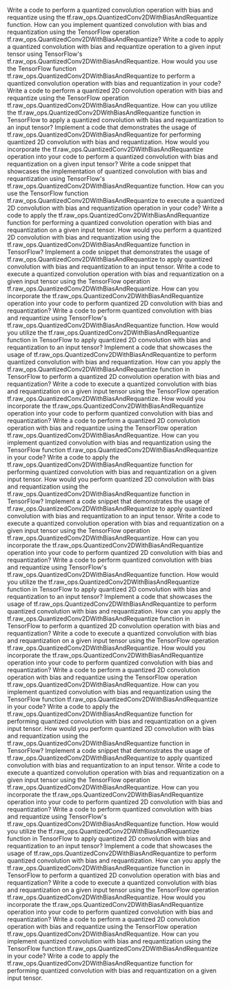 Write a code to perform a quantized convolution operation with bias and requantize using the tf.raw_ops.QuantizedConv2DWithBiasAndRequantize function.
How can you implement quantized convolution with bias and requantization using the TensorFlow operation tf.raw_ops.QuantizedConv2DWithBiasAndRequantize?
Write a code to apply a quantized convolution with bias and requantize operation to a given input tensor using TensorFlow's tf.raw_ops.QuantizedConv2DWithBiasAndRequantize.
How would you use the TensorFlow function tf.raw_ops.QuantizedConv2DWithBiasAndRequantize to perform a quantized convolution operation with bias and requantization in your code?
Write a code to perform a quantized 2D convolution operation with bias and requantize using the TensorFlow operation tf.raw_ops.QuantizedConv2DWithBiasAndRequantize.
How can you utilize the tf.raw_ops.QuantizedConv2DWithBiasAndRequantize function in TensorFlow to apply a quantized convolution with bias and requantization to an input tensor?
Implement a code that demonstrates the usage of tf.raw_ops.QuantizedConv2DWithBiasAndRequantize for performing quantized 2D convolution with bias and requantization.
How would you incorporate the tf.raw_ops.QuantizedConv2DWithBiasAndRequantize operation into your code to perform a quantized convolution with bias and requantization on a given input tensor?
Write a code snippet that showcases the implementation of quantized convolution with bias and requantization using TensorFlow's tf.raw_ops.QuantizedConv2DWithBiasAndRequantize function.
How can you use the TensorFlow function tf.raw_ops.QuantizedConv2DWithBiasAndRequantize to execute a quantized 2D convolution with bias and requantization operation in your code?
Write a code to apply the tf.raw_ops.QuantizedConv2DWithBiasAndRequantize function for performing a quantized convolution operation with bias and requantization on a given input tensor.
How would you perform a quantized 2D convolution with bias and requantization using the tf.raw_ops.QuantizedConv2DWithBiasAndRequantize function in TensorFlow?
Implement a code snippet that demonstrates the usage of tf.raw_ops.QuantizedConv2DWithBiasAndRequantize to apply quantized convolution with bias and requantization to an input tensor.
Write a code to execute a quantized convolution operation with bias and requantization on a given input tensor using the TensorFlow operation tf.raw_ops.QuantizedConv2DWithBiasAndRequantize.
How can you incorporate the tf.raw_ops.QuantizedConv2DWithBiasAndRequantize operation into your code to perform quantized 2D convolution with bias and requantization?
Write a code to perform quantized convolution with bias and requantize using TensorFlow's tf.raw_ops.QuantizedConv2DWithBiasAndRequantize function.
How would you utilize the tf.raw_ops.QuantizedConv2DWithBiasAndRequantize function in TensorFlow to apply quantized 2D convolution with bias and requantization to an input tensor?
Implement a code that showcases the usage of tf.raw_ops.QuantizedConv2DWithBiasAndRequantize to perform quantized convolution with bias and requantization.
How can you apply the tf.raw_ops.QuantizedConv2DWithBiasAndRequantize function in TensorFlow to perform a quantized 2D convolution operation with bias and requantization?
Write a code to execute a quantized convolution with bias and requantization on a given input tensor using the TensorFlow operation tf.raw_ops.QuantizedConv2DWithBiasAndRequantize.
How would you incorporate the tf.raw_ops.QuantizedConv2DWithBiasAndRequantize operation into your code to perform quantized convolution with bias and requantization?
Write a code to perform a quantized 2D convolution operation with bias and requantize using the TensorFlow operation tf.raw_ops.QuantizedConv2DWithBiasAndRequantize.
How can you implement quantized convolution with bias and requantization using the TensorFlow function tf.raw_ops.QuantizedConv2DWithBiasAndRequantize in your code?
Write a code to apply the tf.raw_ops.QuantizedConv2DWithBiasAndRequantize function for performing quantized convolution with bias and requantization on a given input tensor.
How would you perform quantized 2D convolution with bias and requantization using the tf.raw_ops.QuantizedConv2DWithBiasAndRequantize function in TensorFlow?
Implement a code snippet that demonstrates the usage of tf.raw_ops.QuantizedConv2DWithBiasAndRequantize to apply quantized convolution with bias and requantization to an input tensor.
Write a code to execute a quantized convolution operation with bias and requantization on a given input tensor using the TensorFlow operation tf.raw_ops.QuantizedConv2DWithBiasAndRequantize.
How can you incorporate the tf.raw_ops.QuantizedConv2DWithBiasAndRequantize operation into your code to perform quantized 2D convolution with bias and requantization?
Write a code to perform quantized convolution with bias and requantize using TensorFlow's tf.raw_ops.QuantizedConv2DWithBiasAndRequantize function.
How would you utilize the tf.raw_ops.QuantizedConv2DWithBiasAndRequantize function in TensorFlow to apply quantized 2D convolution with bias and requantization to an input tensor?
Implement a code that showcases the usage of tf.raw_ops.QuantizedConv2DWithBiasAndRequantize to perform quantized convolution with bias and requantization.
How can you apply the tf.raw_ops.QuantizedConv2DWithBiasAndRequantize function in TensorFlow to perform a quantized 2D convolution operation with bias and requantization?
Write a code to execute a quantized convolution with bias and requantization on a given input tensor using the TensorFlow operation tf.raw_ops.QuantizedConv2DWithBiasAndRequantize.
How would you incorporate the tf.raw_ops.QuantizedConv2DWithBiasAndRequantize operation into your code to perform quantized convolution with bias and requantization?
Write a code to perform a quantized 2D convolution operation with bias and requantize using the TensorFlow operation tf.raw_ops.QuantizedConv2DWithBiasAndRequantize.
How can you implement quantized convolution with bias and requantization using the TensorFlow function tf.raw_ops.QuantizedConv2DWithBiasAndRequantize in your code?
Write a code to apply the tf.raw_ops.QuantizedConv2DWithBiasAndRequantize function for performing quantized convolution with bias and requantization on a given input tensor.
How would you perform quantized 2D convolution with bias and requantization using the tf.raw_ops.QuantizedConv2DWithBiasAndRequantize function in TensorFlow?
Implement a code snippet that demonstrates the usage of tf.raw_ops.QuantizedConv2DWithBiasAndRequantize to apply quantized convolution with bias and requantization to an input tensor.
Write a code to execute a quantized convolution operation with bias and requantization on a given input tensor using the TensorFlow operation tf.raw_ops.QuantizedConv2DWithBiasAndRequantize.
How can you incorporate the tf.raw_ops.QuantizedConv2DWithBiasAndRequantize operation into your code to perform quantized 2D convolution with bias and requantization?
Write a code to perform quantized convolution with bias and requantize using TensorFlow's tf.raw_ops.QuantizedConv2DWithBiasAndRequantize function.
How would you utilize the tf.raw_ops.QuantizedConv2DWithBiasAndRequantize function in TensorFlow to apply quantized 2D convolution with bias and requantization to an input tensor?
Implement a code that showcases the usage of tf.raw_ops.QuantizedConv2DWithBiasAndRequantize to perform quantized convolution with bias and requantization.
How can you apply the tf.raw_ops.QuantizedConv2DWithBiasAndRequantize function in TensorFlow to perform a quantized 2D convolution operation with bias and requantization?
Write a code to execute a quantized convolution with bias and requantization on a given input tensor using the TensorFlow operation tf.raw_ops.QuantizedConv2DWithBiasAndRequantize.
How would you incorporate the tf.raw_ops.QuantizedConv2DWithBiasAndRequantize operation into your code to perform quantized convolution with bias and requantization?
Write a code to perform a quantized 2D convolution operation with bias and requantize using the TensorFlow operation tf.raw_ops.QuantizedConv2DWithBiasAndRequantize.
How can you implement quantized convolution with bias and requantization using the TensorFlow function tf.raw_ops.QuantizedConv2DWithBiasAndRequantize in your code?
Write a code to apply the tf.raw_ops.QuantizedConv2DWithBiasAndRequantize function for performing quantized convolution with bias and requantization on a given input tensor.